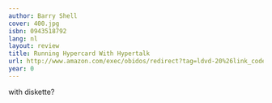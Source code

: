 ```yaml
---
author: Barry Shell
cover: 400.jpg
isbn: 0943518792
lang: nl
layout: review
title: Running Hypercard With Hypertalk
url: http://www.amazon.com/exec/obidos/redirect?tag=ldvd-20%26link_code=xm2%26camp=2025%26creative=165953%26path=http://www.amazon.com/gp/redirect.html%253fASIN=0943518792%2526tag=ldvd-20%2526lcode=xm2%2526cID=2025%2526ccmID=165953%2526location=/o/ASIN/0943518792%25253FSubscriptionId=0VJDVJ14KM0P0VXDCQ82
year: 0
---
```


with diskette?
